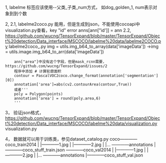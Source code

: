 1, labelme
    标签应该使用--父类_子类_num方式， 如dog_golden_1, num表示对象到到个数

2, 
    2.1, labelme2coco.py
    能用，但是生成到json，不能使用cocoapi中visualization.py查看，key "id" error anns[ann["id']] = ann
    2.2, https://github.com/wucng/TensorExpand/blob/master/TensorExpand/Object%20detection/Data_interface/MSCOCO/labelme%20data/labelme2COCO.py
    labelme2coco_.py
        img = utils.img_b64_to_array(data['imageData'])
        ->img = utils.image.img_b64_to_arr(data['imageData'])
        
        ann["area"]中没有这个字段，但是mask_rcnn需要，https://github.com/wucng/TensorExpand/issues/2
        程序中添加 # 计算轮廓面积
        contour = PascalVOC2coco.change_format(annotation['segmentation'][0])
        annotation['area']=abs(cv2.contourArea(contour,True))
        或者'''    
        poly = Polygon(points)
        annotation['area'] = round(poly.area,6)
        '''
        
3， 
    验证json格式，https://github.com/wucng/TensorExpand/blob/master/TensorExpand/Object%20detection/Data_interface/MSCOCO/labelme%20data/visualization.py
    visualization.py
    
4， 数据就可以用于训练类，参见dataset_catalog.py
coco————coco_train2014
    |             |————1.jpg
    |             |————2.jpg
    |             |...
    ————annotations
                  |————coco_stuff_train.json
    ————coco_val2014
    |             |————1.jpg
    |             |————2.jpg
    |             |...
    ————annotations
                  |————coco_stuff_val.json

